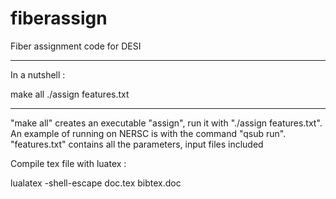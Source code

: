 # fiberassign
Fiber assignment code for DESI

------------------------------------------------------
In a nutshell :

make all
./assign features.txt

------------------------------------------------------

"make all" creates an executable "assign", run it with "./assign features.txt". An example of running on NERSC is with the command "qsub run". "features.txt" contains all the parameters, input files included


Compile tex file with luatex :

lualatex -shell-escape doc.tex
bibtex.doc


